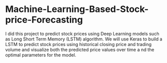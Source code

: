 # Machine-Learning-Based-Stock-price-Forecasting
I did this project to predict stock prices using Deep Learning models such as Long Short Term Memory (LSTM) algorithm. We will use Keras to build a LSTM to predict stock prices using historical closing price and trading volume and visualize both the predicted price values over time a nd the optimal parameters for the model.
